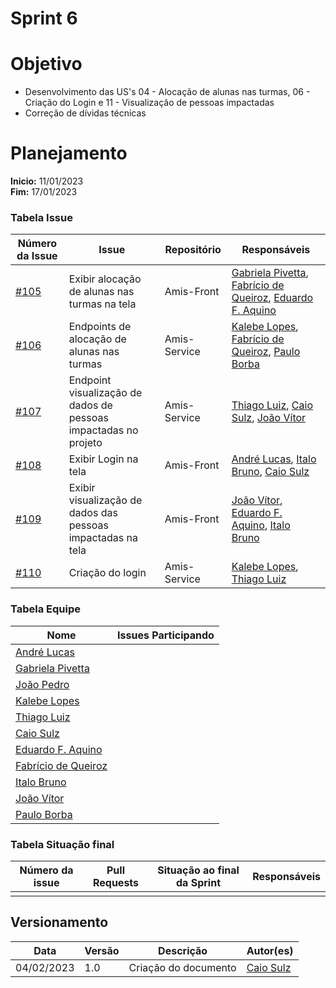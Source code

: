 # Sprint 6

# Objetivo

- Desenvolvimento das US's 04 - Alocação de alunas nas turmas, 06 - Criação do Login e 11 - Visualização de pessoas impactadas
- Correção de dívidas técnicas

# Planejamento

**Inicio:** 11/01/2023</br>
**Fim:** 17/01/2023

### Tabela Issue 

| Número da Issue | Issue | Repositório |  Responsáveis | 
| ---- | ---- | ---- | ---- |
| [#105](https://github.com/fga-eps-mds/2022.2-amis-doc/issues/105) |  Exibir alocação de alunas nas turmas na tela  | Amis-Front | [Gabriela Pivetta](https://github.com/gabrielapivetta), [Fabrício de Queiroz](https://github.com/FabricioDeQueiroz), [Eduardo F. Aquino](https://github.com/fxred) |
| [#106](https://github.com/fga-eps-mds/2022.2-amis-doc/issues/106) |  Endpoints de alocação de alunas nas turmas  | Amis-Service | [Kalebe Lopes](https://github.com/kalebelopes), [Fabrício de Queiroz](https://github.com/FabricioDeQueiroz), [Paulo Borba](https://github.com/paulohborba) |
| [#107](https://github.com/fga-eps-mds/2022.2-Amis-Doc/issues/107) |  Endpoint visualização de dados de pessoas impactadas no projeto  | Amis-Service | [Thiago Luiz](https://github.com/thiagolsg), [Caio Sulz](https://github.com/CaioSulz), [João Vítor](https://github.com/Jvsoutomaior)  |
| [#108](https://github.com/fga-eps-mds/2022.2-amis-doc/issues/108) |  Exibir Login na tela  | Amis-Front | [André Lucas](https://github.com/andrelucasf), [Italo Bruno](https://github.com/ItaloBrunoM), [Caio Sulz](https://github.com/CaioSulz) |
| [#109](https://github.com/fga-eps-mds/2022.2-Amis-Doc/issues/109) |  Exibir visualização de dados das pessoas impactadas na tela  | Amis-Front |  [João Vítor](https://github.com/Jvsoutomaior), [Eduardo F. Aquino](https://github.com/fxred), [Italo Bruno](https://github.com/ItaloBrunoM) |
| [#110](https://github.com/fga-eps-mds/2022.2-amis-doc/issues/110) |  Criação do login  | Amis-Service | [Kalebe Lopes](https://github.com/KalebeLopes), [Thiago Luiz](https://github.com/thiagolsg) |







### Tabela Equipe 


| Nome | Issues Participando |
| ---- | ---- |
| [André Lucas](https://github.com/andrelucasf) |   
| [Gabriela Pivetta](https://github.com/gabrielapivetta) |   
| [João Pedro](https://github.com/jps12) |    
| [Kalebe Lopes](https://github.com/KalebeLopes) |  
| [Thiago Luiz](https://github.com/thiagolsg) |      
| [Caio Sulz](https://github.com/CaioSulz) | 
| [Eduardo F. Aquino](https://github.com/fxred) |  
| [Fabrício de Queiroz](https://github.com/FabricioDeQueiroz)  |
| [Italo Bruno](https://github.com/ItaloBrunoM) |  
| [João Vítor](https://github.com/Jvsoutomaior) |  
| [Paulo Borba](https://github.com/paulohborba) |  


### Tabela Situação final 

| Número da issue | Pull Requests | Situação ao final da Sprint | Responsáveis |
| ---- | ---- | ---- | ---- |
||

## Versionamento

| Data | Versão | Descrição | Autor(es) |
|------|--------|-----------|-----------|
| 04/02/2023 | 1.0 | Criação do documento | [Caio Sulz](https://github.com/CaioSulz) |

